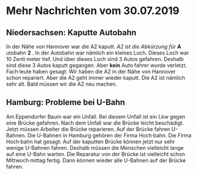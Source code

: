 # Mehr Nachrichten vom 30.07.2019


## Niedersachsen: Kaputte Autobahn
In der Nähe von Hannover war die A2 kaputt.  *A2 ist die Abkürzung für*  **A** utobahn **2** . In der Autobahn war nämlich ein kleines Loch. Dieses Loch war 10 Zenti·meter tief. Und über dieses Loch sind 3 Autos gefahren. Deshalb sind diese 3 Autos kaputt gegangen. Aber **kein** Auto·fahrer wurde verletzt. Fach·leute haben gesagt: Wir haben die A2 in der Nähe von Hannover schon repariert. Aber die A2 geht immer wieder kaputt. Die A2 ist nämlich sehr alt. Bald müssen wir die A2 neu machen. 

## Hamburg: Probleme bei U-Bahn
Am Eppendorfer Baum war ein Unfall. Bei diesem Unfall ist ein Lkw gegen eine Brücke gefahren. Nach dem Unfall war die Brücke leicht beschädigt. Jetzt müssen Arbeiter die Brücke reparieren. Auf der Brücke fahren U-Bahnen. Die U-Bahnen in Hamburg gehören der Firma Hoch·bahn. Die Firma Hoch·bahn hat gesagt: Auf der kaputten Brücke können jetzt nur sehr wenige U-Bahnen fahren. Deshalb müssen die Menschen vielleicht lange auf eine U-Bahn warten. Die Reparatur von der Brücke ist vielleicht schon Mittwoch·mittag fertig. Dann können wieder alle U-Bahnen auf der Brücke fahren. 
